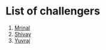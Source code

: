 # List of challengers
1. [Mrinal](https://github.com/mrinal1224)
2. [Shivay](https://github.com/shivaylamba)
3. [Yuvraj](https://github.com/YuvrajBaser)